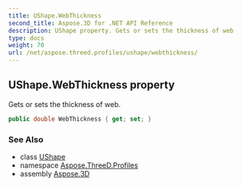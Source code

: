 ```yaml
---
title: UShape.WebThickness
second_title: Aspose.3D for .NET API Reference
description: UShape property. Gets or sets the thickness of web
type: docs
weight: 70
url: /net/aspose.threed.profiles/ushape/webthickness/
---
```

## UShape.WebThickness property

Gets or sets the thickness of web.

```csharp
public double WebThickness { get; set; }
```

### See Also

* class [UShape](../)
* namespace [Aspose.ThreeD.Profiles](../../ushape/)
* assembly [Aspose.3D](../../../)


